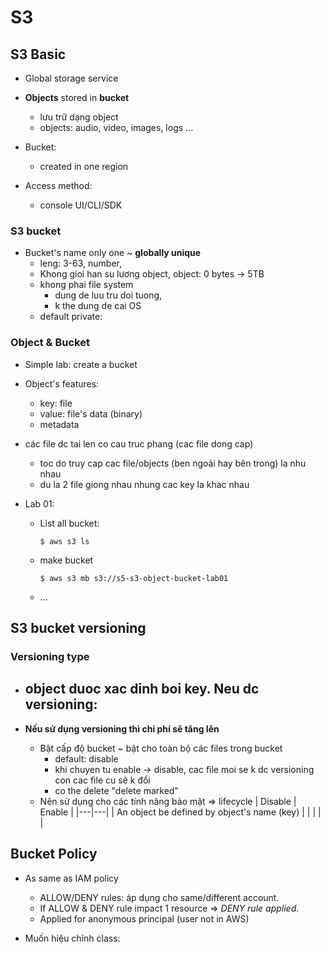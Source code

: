 # S3

## S3 Basic
+ Global storage service

+ **Objects** stored in **bucket**
    - lưu trữ dạng object 
    - objects: audio, video, images, logs ...
+ Bucket: 
    - created in one region
+ Access method:
    - console UI/CLI/SDK

### S3 bucket  
+ Bucket's name only one ~ **globally unique**
    - leng: 3-63, number, 
    - Khong gioi han su lương object, object: 0 bytes -> 5TB
    - khong phai file system
        - dung de luu tru doi tuong,
        - k the dung de cai OS
    - default private:

### Object & Bucket

+ Simple lab: create a bucket

+ Object's features:
    - key: file
    - value: file's data (binary)
    - metadata

+ các file dc tai len co cau truc phang (cac file dong cap)
    - toc do truy cap cac file/objects (ben ngoài hay bên trong) la nhu nhau
    - du la 2 file giong nhau nhung cac key la khac nhau

+ Lab 01: 
    - List all bucket:
        ```
        $ aws s3 ls
        ```
    - make bucket
        ```
        $ aws s3 mb s3://s5-s3-object-bucket-lab01
        ```
    - ...

## S3 bucket versioning  

### Versioning type
+ object duoc xac dinh boi key. Neu dc versioning:
    - 

+ **Nếu sử dụng versioning thì chi phí sẽ tăng lên**
    - Bật cấp độ bucket ~ bật cho toàn bộ các files trong bucket
        - default: disable
        - khi chuyen tu enable -> disable, cac file moi se k dc versioning con cac file cu sẽ k đổi
        - co the delete "delete marked"
    - Nên sử dụng cho các tính năng bảo mật
    => lifecycle 
| Disable  |  Enable |
|---|---|
| An object be defined by object's name (key)  |   |
|   |   |

## Bucket Policy
+ As same as IAM policy
    - ALLOW/DENY rules: áp dụng cho same/different account.
    - If ALLOW & DENY rule impact 1 resource => *DENY rule applied*.
    - Applied for anonymous principal (user not in AWS)

+ Muốn hiệu chỉnh class:

